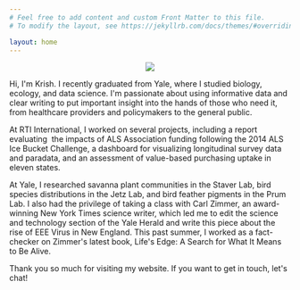 ```yaml
---
# Feel free to add content and custom Front Matter to this file.
# To modify the layout, see https://jekyllrb.com/docs/themes/#overriding-theme-defaults

layout: home
---
```


<p align="center">
  <img src="/media/profile.jpg">
</p>

Hi, I'm Krish. I recently graduated from Yale, where I studied biology, ecology, and data science. I'm passionate about using informative data and clear writing to put important insight into the hands of those who need it, from healthcare providers and policymakers to the general public.

At RTI International, I worked on several projects, including a report evaluating  the impacts of ALS Association funding following the 2014 ALS Ice Bucket Challenge, a dashboard for visualizing longitudinal survey data and paradata, and an assessment of value-based purchasing uptake in eleven states.

At Yale, I researched savanna plant communities in the Staver Lab, bird species distributions in the Jetz Lab, and bird feather pigments in the Prum Lab. I also had the privilege of taking a class with Carl Zimmer, an award-winning New York Times science writer, which led me to edit the science and technology section of the Yale Herald and write this piece about the rise of EEE Virus in New England. This past summer, I worked as a fact-checker on Zimmer's latest book, Life's Edge: A Search for What It Means to Be Alive.

Thank you so much for visiting my website. If you want to get in touch, let's chat!
